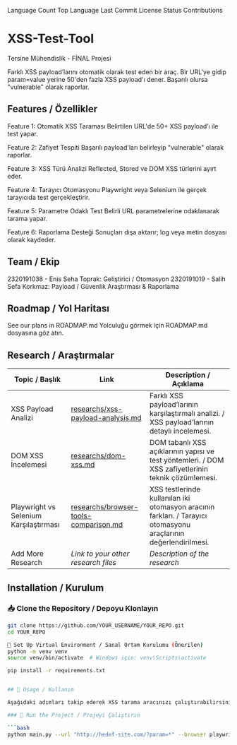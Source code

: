 Language Count Top Language Last Commit License Status Contributions
# XSS-Test-Tool
Tersine Mühendislik - FİNAL Projesi 

Farklı XSS payload’larını otomatik olarak test eden bir araç. Bir URL'ye gidip param=value yerine 50'den fazla XSS payload'ı dener. Başarılı olursa "vulnerable" olarak raporlar.

## Features / Özellikler
Feature 1: Otomatik XSS Taraması
Belirtilen URL'de 50+ XSS payload’ı ile test yapar.

Feature 2: Zafiyet Tespiti
Başarılı payload'ları belirleyip "vulnerable" olarak raporlar.

Feature 3: XSS Türü Analizi
Reflected, Stored ve DOM XSS türlerini ayırt eder.

Feature 4: Tarayıcı Otomasyonu
Playwright veya Selenium ile gerçek tarayıcıda test gerçekleştirir.

Feature 5: Parametre Odaklı Test
Belirli URL parametrelerine odaklanarak tarama yapar.

Feature 6: Raporlama Desteği
Sonuçları dışa aktarır; log veya metin dosyası olarak kaydeder.

## Team / Ekip
2320191038 - Enis Seha Toprak: Geliştirici / Otomasyon
2320191019 - Salih Sefa Korkmaz: Payload / Güvenlik Araştırması & Raporlama

## Roadmap / Yol Haritası
See our plans in ROADMAP.md
Yolculuğu görmek için ROADMAP.md dosyasına göz atın.

## Research / Araştırmalar

| Topic / Başlık                    | Link                                       | Description / Açıklama                                                               |
|----------------------------------|--------------------------------------------|---------------------------------------------------------------------------------------|
| XSS Payload Analizi              | [researchs/xss-payload-analysis.md](researchs/xss-payload-analysis.md)          | Farklı XSS payload’larının karşılaştırmalı analizi. / XSS payload’larının detaylı incelemesi. |
| DOM XSS İncelemesi               | [researchs/dom-xss.md](researchs/dom-xss.md)                       | DOM tabanlı XSS açıklarının yapısı ve test yöntemleri. / DOM XSS zafiyetlerinin teknik çözümlemesi. |
| Playwright vs Selenium Karşılaştırması | [researchs/browser-tools-comparison.md](researchs/browser-tools-comparison.md)  | XSS testlerinde kullanılan iki otomasyon aracının farkları. / Tarayıcı otomasyonu araçlarının değerlendirilmesi. |
| Add More Research                | *Link to your other research files*        | *Description of the research*                                                         |

## Installation / Kurulum

### 📥 Clone the Repository / Depoyu Klonlayın

```bash
git clone https://github.com/YOUR_USERNAME/YOUR_REPO.git
cd YOUR_REPO

🧪 Set Up Virtual Environment / Sanal Ortam Kurulumu (Önerilen)
python -m venv venv
source venv/bin/activate  # Windows için: venv\Scripts\activate

pip install -r requirements.txt


## 🚀 Usage / Kullanım

Aşağıdaki adımları takip ederek XSS tarama aracınızı çalıştırabilirsiniz:

### 🔧 Run the Project / Projeyi Çalıştırın

```bash
python main.py --url "http://hedef-site.com/?param=*" --browser playwright --output results.txt





